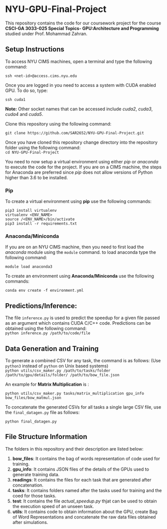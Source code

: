 # NYU-GPU-Final-Project

This repository contains the code for our coursework project for the course **CSCI-GA 3033-025 Special Topics- GPU:Architecture and Programming** studied under Prof. Mohammad Zahran.

## Setup Instructions

To access NYU CIMS machines, open a terminal and type the following command:

```ssh <net-id>@access.cims.nyu.edu```

Once you are logged in you need to access a system with CUDA enabled GPU. To do so, type:

```ssh cuda1```

**Note:** Other socket names that can be accessed include *cuda2*, *cuda3*, *cuda4* and *cuda5*.

Clone this repository using the following command:<br>

```git clone https://github.com/SAR2652/NYU-GPU-Final-Project.git```

Once you have cloned this repository change directory into the repository folder using the following command:<br>
```cd NYU-GPU-Final-Project```

You need to now setup a virtual environment using either *pip* or *anaconda* to execute the code for the project. If you are on a CIMS machine, the steps for Anaconda are preferred since *pip* does not allow versions of Python higher than 3.6 to be installed. 

### Pip
To create a virtual environment using **pip** use the following commands:
```
pip3 install virtualenv
virtualenv <ENV_NAME>
source /<ENV_NAME>/bin/activate
pip3 install -r requirements.txt
```
### Anaconda/Miniconda

If you are on an NYU CIMS machine, then you need to first load the *anaconda* module using the ```module``` command. to load anaconda type the following command:<br>

 ```module load anaconda3```

To create an environment using **Anaconda/Miniconda** use the following commands:
```
conda env create -f environment.yml
```
## Predictions/Inference:
The file ```inference.py``` is used to predict the speedup for a given file passed as an argument which contains CUDA C/C++ code. Predictions can be obtained using the following command:<br>
```python inference.py /path/to/code/file```<br>

## Data Generation and Training
To generate a combined CSV for any task, the command is as follows: (Use ```python3``` instead of ```python``` on Unix based systems)<br>
```python utils/csv_maker.py /path/to/tasks/folder /path/to/gpu/details/folder/ /path/to/bow_file.json```<br>

An example for <b>Matrix Multiplication</b> is :<br>

```python utils/csv_maker.py tasks/matrix_multiplication gpu_info bow_files/bow_matmul.json```<br>

To concatenate the generated CSVs for all tasks a single large CSV file, use the ```final_datagen.py``` file as follows:<br>

```python final_datagen.py```


## File Structure Information

The folders in this repository and their description are listed below:
1. **bow_files**: It contains the bag of words representation of code used for training.
2. **gpu_info**: It contains JSON files of the details of the GPUs used to generate training data.
3. **readings**: It contains the files for each task that are generated after concatenation.
4. **tasks**: It contains folders named after the tasks used for training and the coed for those tasks.
5. **test**: It contains the file *actual_speedup.py* thjat can be used to obtain the execution speed of an unseen task.
6. **utils**: It contains code to obtain information about the GPU, create Bag of Word Representations and concatenate the raw data files obtained after simulations.

